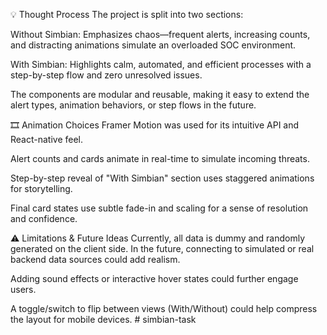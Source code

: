 💡 Thought Process
The project is split into two sections:

Without Simbian: Emphasizes chaos—frequent alerts, increasing counts, and distracting animations simulate an overloaded SOC environment.

With Simbian: Highlights calm, automated, and efficient processes with a step-by-step flow and zero unresolved issues.

The components are modular and reusable, making it easy to extend the alert types, animation behaviors, or step flows in the future.

🎞️ Animation Choices
Framer Motion was used for its intuitive API and React-native feel.

Alert counts and cards animate in real-time to simulate incoming threats.

Step-by-step reveal of "With Simbian" section uses staggered animations for storytelling.

Final card states use subtle fade-in and scaling for a sense of resolution and confidence.

⚠️ Limitations & Future Ideas
Currently, all data is dummy and randomly generated on the client side. In the future, connecting to simulated or real backend data sources could add realism.

Adding sound effects or interactive hover states could further engage users.

A toggle/switch to flip between views (With/Without) could help compress the layout for mobile devices.
#   s i m b i a n - t a s k  
 